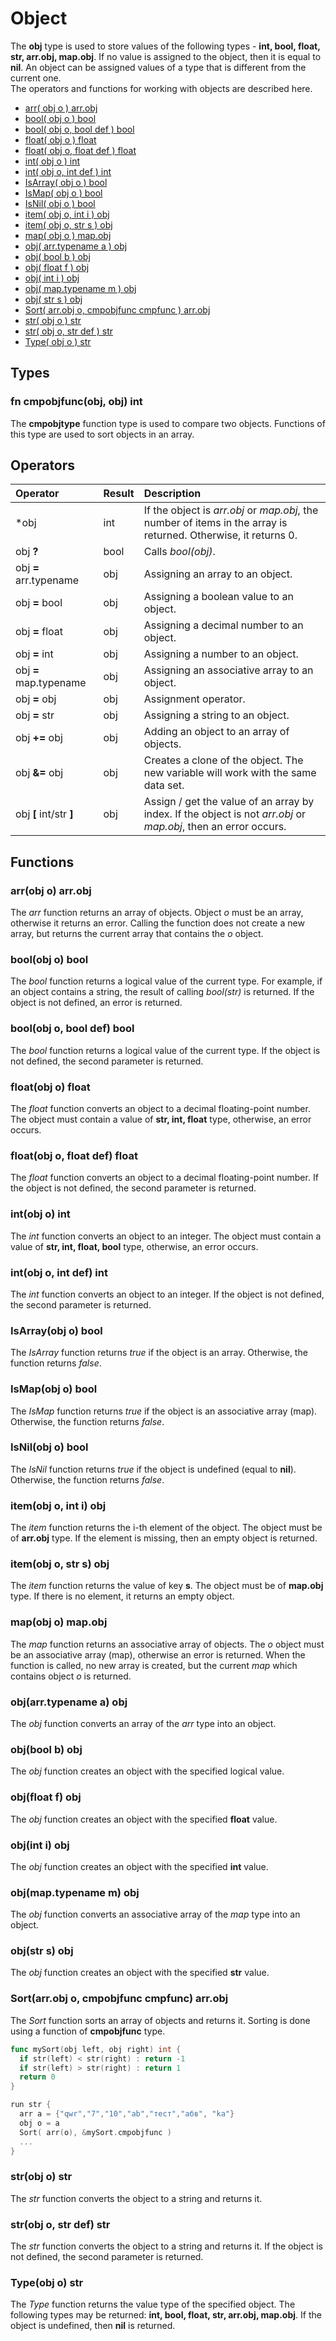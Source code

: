 # Object

The **obj** type is used to store values of the following types - **int, bool, float, str, arr.obj, map.obj**. If no value is assigned to the object, then it is equal to **nil**. An object can be assigned values of a type that is different from the current one.  
The operators and functions for working with objects are described here.

* [arr\( obj o \) arr.obj](obj.md#arr-obj-o-arr-obj)
* [bool\( obj o \) bool](obj.md#bool-obj-o-bool)
* [bool\( obj o, bool def \) bool](obj.md#bool-obj-o-bool-def-bool)
* [float\( obj o \) float](obj.md#float-obj-o-float)
* [float\( obj o, float def \) float](obj.md#float-obj-o-float-def-float)
* [int\( obj o \) int](obj.md#int-obj-o-int)
* [int\( obj o, int def \) int](obj.md#int-obj-o-int-def-int)
* [IsArray\( obj o \) bool](obj.md#isarray-obj-o-bool)
* [IsMap\( obj o \) bool](obj.md#ismap-obj-o-bool)
* [IsNil\( obj o \) bool](obj.md#isnil-obj-o-bool)
* [item\( obj o, int i \) obj](obj.md#item-obj-o-int-i-obj)
* [item\( obj o, str s \) obj](obj.md#item-obj-o-str-s-obj)
* [map\( obj o \) map.obj](obj.md#map-obj-o-map-obj)
* [obj\( arr.typename a \) obj](obj.md#obj-arr-typename-a-obj)
* [obj\( bool b \) obj](obj.md#obj-bool-b-obj)
* [obj\( float f \) obj](obj.md#obj-float-f-obj)
* [obj\( int i \) obj](obj.md#obj-int-i-obj)
* [obj\( map.typename m \) obj](obj.md#obj-map-typename-m-obj)
* [obj\( str s \) obj](obj.md#obj-str-s-obj)
* [Sort\( arr.obj o, cmpobjfunc cmpfunc \) arr.obj](obj.md#sort-arr-obj-o-cmpobjfunc-cmpfunc-arr-obj)
* [str\( obj o \) str](obj.md#str-obj-o-str)
* [str\( obj o, str def \) str](obj.md#str-obj-o-str-def-str)
* [Type\( obj o \) str](obj.md#type-obj-o-str)

## Types

### fn cmpobjfunc(obj, obj) int

The **cmpobjtype** function type is used to compare two objects. Functions of this type are used to sort objects in an array.

## Operators

| Operator | Result | Description |
| :--- | :--- | :--- |
| *obj | int | If the object is _arr.obj_ or _map.obj_, the number of items in the array is returned. Otherwise, it returns 0. |
| obj **?** | bool | Calls *bool(obj)*. |
| obj **=** arr.typename | obj | Assigning an array to an object. |
| obj **=** bool | obj | Assigning a boolean value to an object. |
| obj **=** float | obj | Assigning a decimal number to an object. |
| obj **=** int | obj | Assigning a number to an object. |
| obj **=** map.typename | obj | Assigning an associative array to an object. |
| obj **=** obj | obj | Assignment operator. |
| obj **=** str | obj | Assigning a string to an object. |
| obj **+=** obj | obj | Adding an object to an array of objects. |
| obj **&=** obj | obj | Creates a clone of the object. The new variable will work with the same data set. |
| obj **\[** int/str **\]** | obj | Assign / get the value of an array by index. If the object is not _arr.obj_ or _map.obj_, then an error occurs. |

## Functions

### arr\(obj o\) arr.obj

The _arr_ function returns an array of objects. Object _o_ must be an array, otherwise it returns an error. Calling the function does not create a new array, but returns the current array that contains the _o_ object.

### bool\(obj o\) bool

The _bool_ function returns a logical value of the current type. For example, if an object contains a string, the result of calling _bool(str)_ is returned. If the object is not defined, an error is returned.

### bool\(obj o, bool def\) bool

The _bool_ function returns a logical value of the current type. If the object is not defined, the second parameter is returned.

### float\(obj o\) float

The _float_ function converts an object to a decimal floating-point number. The object must contain a value of **str, int, float** type, otherwise, an error occurs.

### float\(obj o, float def\) float

The _float_ function converts an object to a decimal floating-point number. If the object is not defined, the second parameter is returned. 

### int\(obj o\) int

The _int_ function converts an object to an integer. The object must contain a value of **str, int, float, bool** type, otherwise, an error occurs.

### int\(obj o, int def\) int

The _int_ function converts an object to an integer. If the object is not defined, the second parameter is returned. 

### IsArray\(obj o\) bool

The _IsArray_ function returns _true_ if the object is an array. Otherwise, the function returns _false_.

### IsMap\(obj o\) bool

The _IsMap_ function returns _true_ if the object is an associative array (map). Otherwise, the function returns _false_.

### IsNil\(obj o\) bool

The _IsNil_ function returns _true_ if the object is undefined (equal to **nil**). Otherwise, the function returns _false_.

### item\(obj o, int i\) obj

The _item_ function returns the i-th element of the object. The object must be of **arr.obj** type. If the element is missing, then an empty object is returned.

### item\(obj o, str s\) obj

The _item_ function returns the value of key **s**. The object must be of **map.obj** type. If there is no element, it returns an empty object.

### map\(obj o\) map.obj

The _map_ function returns an associative array of objects. The _o_ object must be an associative array (map), otherwise an error is returned. When the function is called, no new array is created, but the current *map* which contains object _o_ is returned.

### obj\(arr.typename a\) obj

The _obj_ function converts an array of the _arr_ type into an object.

### obj\(bool b\) obj

The _obj_ function creates an object with the specified logical value.

### obj\(float f\) obj

The _obj_ function creates an object with the specified **float** value.

### obj\(int i\) obj

The _obj_ function creates an object with the specified **int** value.

### obj\(map.typename m\) obj

The _obj_ function converts an associative array of the _map_ type into an object.

### obj\(str s\) obj

The _obj_ function creates an object with the specified **str** value.

### Sort\(arr.obj o, cmpobjfunc cmpfunc\) arr.obj

The _Sort_ function sorts an array of objects and returns it. Sorting is done using a function of **cmpobjfunc** type.

``` go
func mySort(obj left, obj right) int {
  if str(left) < str(right) : return -1
  if str(left) > str(right) : return 1
  return 0
}

run str {
  arr a = {"qwr","7","10","ab","тест","абв", "ka"}
  obj o = a
  Sort( arr(o), &mySort.cmpobjfunc )
  ...
}
```

### str\(obj o\) str

The _str_ function converts the object to a string and returns it.

### str\(obj o, str def\) str

The _str_ function converts the object to a string and returns it. If the object is not defined, the second parameter is returned.

### Type\(obj o\) str

The _Type_ function returns the value type of the specified object. The following types may be returned: **int, bool, float, str, arr.obj, map.obj**. If the object is undefined, then **nil** is returned.